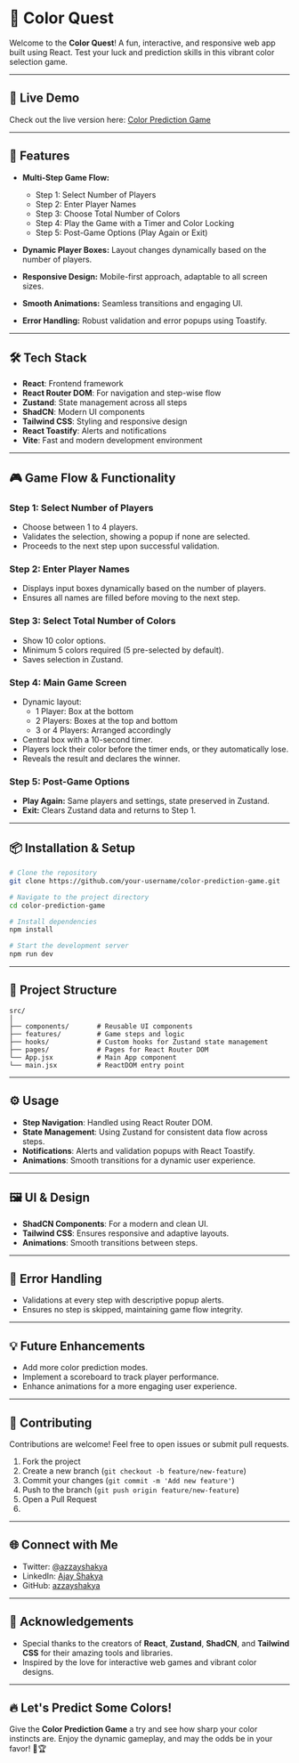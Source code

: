 # 🎨 Color Quest

Welcome to the **Color Quest**! A fun, interactive, and responsive web app built using React. Test your luck and prediction skills in this vibrant color selection game. 

---

## 🚀 Live Demo

Check out the live version here: [Color Prediction Game](https://color-quest-az.vercel.app/)

---

## 🎯 Features

- **Multi-Step Game Flow:** 
  - Step 1: Select Number of Players
  - Step 2: Enter Player Names
  - Step 3: Choose Total Number of Colors
  - Step 4: Play the Game with a Timer and Color Locking
  - Step 5: Post-Game Options (Play Again or Exit)

- **Dynamic Player Boxes:** Layout changes dynamically based on the number of players.

- **Responsive Design:** Mobile-first approach, adaptable to all screen sizes.

- **Smooth Animations:** Seamless transitions and engaging UI.

- **Error Handling:** Robust validation and error popups using Toastify.

---

## 🛠️ Tech Stack

- **React**: Frontend framework
- **React Router DOM**: For navigation and step-wise flow
- **Zustand**: State management across all steps
- **ShadCN**: Modern UI components
- **Tailwind CSS**: Styling and responsive design
- **React Toastify**: Alerts and notifications
- **Vite**: Fast and modern development environment

---

## 🎮 Game Flow & Functionality

### Step 1: Select Number of Players
- Choose between 1 to 4 players.
- Validates the selection, showing a popup if none are selected.
- Proceeds to the next step upon successful validation.

### Step 2: Enter Player Names
- Displays input boxes dynamically based on the number of players.
- Ensures all names are filled before moving to the next step.

### Step 3: Select Total Number of Colors
- Show 10 color options.
- Minimum 5 colors required (5 pre-selected by default).
- Saves selection in Zustand.

### Step 4: Main Game Screen
- Dynamic layout:
  - 1 Player: Box at the bottom
  - 2 Players: Boxes at the top and bottom
  - 3 or 4 Players: Arranged accordingly
- Central box with a 10-second timer.
- Players lock their color before the timer ends, or they automatically lose.
- Reveals the result and declares the winner.

### Step 5: Post-Game Options
- **Play Again:** Same players and settings, state preserved in Zustand.
- **Exit:** Clears Zustand data and returns to Step 1.

---

## 📦 Installation & Setup

```bash
# Clone the repository
git clone https://github.com/your-username/color-prediction-game.git

# Navigate to the project directory
cd color-prediction-game

# Install dependencies
npm install

# Start the development server
npm run dev
```

---

## 📁 Project Structure

```
src/
│
├── components/       # Reusable UI components
├── features/         # Game steps and logic
├── hooks/            # Custom hooks for Zustand state management
├── pages/            # Pages for React Router DOM
└── App.jsx           # Main App component
└── main.jsx          # ReactDOM entry point
```

---

## ⚙️ Usage

- **Step Navigation**: Handled using React Router DOM.
- **State Management**: Using Zustand for consistent data flow across steps.
- **Notifications**: Alerts and validation popups with React Toastify.
- **Animations**: Smooth transitions for a dynamic user experience.

---

## 🖼️ UI & Design

- **ShadCN Components**: For a modern and clean UI.
- **Tailwind CSS**: Ensures responsive and adaptive layouts.
- **Animations**: Smooth transitions between steps.

---

## 🛑 Error Handling

- Validations at every step with descriptive popup alerts.
- Ensures no step is skipped, maintaining game flow integrity.

---

## 💡 Future Enhancements

- Add more color prediction modes.
- Implement a scoreboard to track player performance.
- Enhance animations for a more engaging user experience.

---

## 🤝 Contributing

Contributions are welcome! Feel free to open issues or submit pull requests.

1. Fork the project
2. Create a new branch (`git checkout -b feature/new-feature`)
3. Commit your changes (`git commit -m 'Add new feature'`)
4. Push to the branch (`git push origin feature/new-feature`)
5. Open a Pull Request
6. 
---

## 🌐 Connect with Me

- Twitter: [@azzayshakya](https://twitter.com/azzayshakya)
- LinkedIn: [Ajay Shakya](https://www.linkedin.com/in/azzayshakya)
- GitHub: [azzayshakya](https://github.com/azzayshakya)

---

## 🎉 Acknowledgements

- Special thanks to the creators of **React**, **Zustand**, **ShadCN**, and **Tailwind CSS** for their amazing tools and libraries.
- Inspired by the love for interactive web games and vibrant color designs.

---

## 🔥 Let's Predict Some Colors!

Give the **Color Prediction Game** a try and see how sharp your color instincts are. Enjoy the dynamic gameplay, and may the odds be in your favor! 🎨🏆
